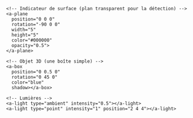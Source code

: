 <!DOCTYPE html>
<html lang="en">
<head>
  <meta charset="UTF-8">
  <meta name="viewport" content="width=device-width, initial-scale=1.0">
  <title>Réalité Augmentée Sans Marqueur</title>
  <!-- A-Frame pour RA -->
  <script src="https://aframe.io/releases/1.4.0/aframe.min.js"></script>
  <!-- AR.js -->
  <script src="https://cdn.jsdelivr.net/gh/jeromeetienne/ar.js/aframe/build/aframe-ar.min.js"></script>
  <style>
    body, html {
      margin: 0;
      overflow: hidden;
      height: 100%;
    }
  </style>
</head>
<body>
  <!-- Scène A-Frame avec AR.js -->
  <a-scene
    vr-mode-ui="enabled: false"
    embedded
    arjs="sourceType: webcam; debugUIEnabled: false;">
    
    <!-- Indicateur de surface (plan transparent pour la détection) -->
    <a-plane 
      position="0 0 0" 
      rotation="-90 0 0" 
      width="5" 
      height="5" 
      color="#000000" 
      opacity="0.5">
    </a-plane>

    <!-- Objet 3D (une boîte simple) -->
    <a-box 
      position="0 0.5 0" 
      rotation="0 45 0" 
      color="blue" 
      shadow></a-box>

    <!-- Lumières -->
    <a-light type="ambient" intensity="0.5"></a-light>
    <a-light type="point" intensity="1" position="2 4 4"></a-light>
  </a-scene>
</body>
</html>
